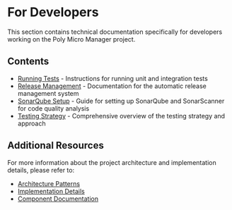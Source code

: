 # For Developers

This section contains technical documentation specifically for developers
working on the Poly Micro Manager project.

## Contents

- [Running Tests](./RUN_TESTS.md) - Instructions for running unit and
  integration tests
- [Release Management](./README-RELEASE-MANAGEMENT.md) - Documentation for the
  automatic release management system
- [SonarQube Setup](./SONARQUBE.md) - Guide for setting up SonarQube and
  SonarScanner for code quality analysis
- [Testing Strategy](./TESTING.md) - Comprehensive overview of the testing
  strategy and approach

## Additional Resources

For more information about the project architecture and implementation details,
please refer to:

- [Architecture Patterns](../architecture/patterns.md)
- [Implementation Details](../implementation/)
- [Component Documentation](../components/)
